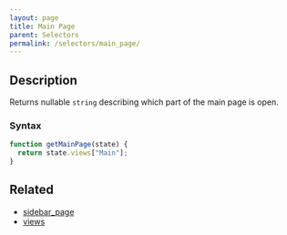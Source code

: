 ```yaml
---
layout: page
title: Main Page
parent: Selectors
permalink: /selectors/main_page/
---
```


## Description

Returns nullable `string` describing which part of the main page is open.

### Syntax

```js
function getMainPage(state) {
  return state.views["Main"];
}
```

## Related

- [sidebar_page](./sidebar_page.md)
- [views](./views.md)
